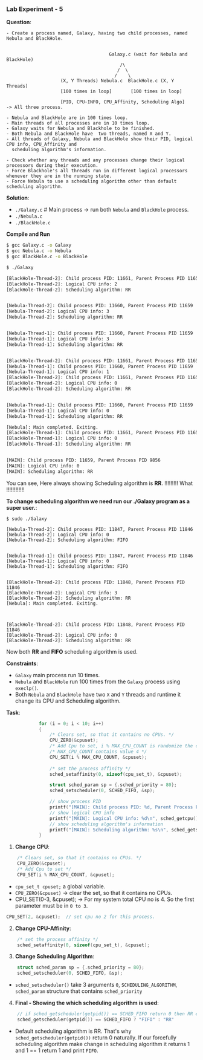 ### Lab Experiment - 5


**Question**:

```
- Create a process named, Galaxy, having two child processes, named Nebula and BlackHole.


                                      Galaxy.c (wait for Nebula and BlackHole)
                                          /\     
                                         /  \
                                        /    \
                    (X, Y Threads) Nebula.c  BlackHole.c (X, Y Threads)
                    [100 times in loop]       [100 times in loop] 
                    
                    [PID, CPU-INFO, CPU_Affinity, Scheduling Algo]     -> All three process.

- Nebula and BlackHole are in 100 times loop.
- Main threads of all processes are in 10 times loop.
- Galaxy waits for Nebula and Blackhole to be finished.
- Both Nebula and BlackHole have  two threads, named X and Y.
- All threads of Galaxy, Nebula and BlackHole show their PID, logical CPU info, CPU_Affinity and 
  scheduling algorithm's information.

- Check whether any threads and any processes change their logical processors during their execution.
- Force Blackhole's all threads run in different logical processors whenever they are in the running state.
- Force Nebula to use a scheduling algorithm other than default scheduling algorithm.
```

**Solution**:

- `./Galaxy.c`        # Main process -> run both `Nebula` and `BlackHole` process. 
- `./Nebula.c`     
- `./BlackHole.c`

**Compile and Run**

```bash
$ gcc Galaxy.c -o Galaxy
$ gcc Nebula.c -o Nebula
$ gcc BlackHole.c -o BlackHole

$ ./Galaxy

[BlackHole-Thread-2]: Child process PID: 11661, Parent Process PID 11659
[BlackHole-Thread-2]: Logical CPU info: 2
[BlackHole-Thread-2]: Scheduling algorithm: RR


[Nebula-Thread-2]: Child process PID: 11660, Parent Process PID 11659
[Nebula-Thread-2]: Logical CPU info: 3
[Nebula-Thread-2]: Scheduling algorithm: RR


[Nebula-Thread-1]: Child process PID: 11660, Parent Process PID 11659
[Nebula-Thread-1]: Logical CPU info: 3
[Nebula-Thread-1]: Scheduling algorithm: RR


[BlackHole-Thread-2]: Child process PID: 11661, Parent Process PID 11659
[Nebula-Thread-1]: Child process PID: 11660, Parent Process PID 11659
[Nebula-Thread-1]: Logical CPU info: 1
[BlackHole-Thread-2]: Child process PID: 11661, Parent Process PID 11659
[BlackHole-Thread-2]: Logical CPU info: 0
[BlackHole-Thread-2]: Scheduling algorithm: RR


[Nebula-Thread-1]: Child process PID: 11660, Parent Process PID 11659
[Nebula-Thread-1]: Logical CPU info: 0
[Nebula-Thread-1]: Scheduling algorithm: RR

[Nebula]: Main completed. Exiting.
[BlackHole-Thread-1]: Child process PID: 11661, Parent Process PID 11659
[BlackHole-Thread-1]: Logical CPU info: 0
[BlackHole-Thread-1]: Scheduling algorithm: RR


[MAIN]: Child process PID: 11659, Parent Process PID 9856
[MAIN]: Logical CPU info: 0
[MAIN]: Scheduling algorithm: RR
```

You can see, Here always showing Scheduling algorithm is **RR**. !!!!!!!!! What !!!!!!!!!!!!

**To change scheduling algorithm we need run our ./Galaxy program as a super user.**:

```
$ sudo ./Galaxy

[Nebula-Thread-2]: Child process PID: 11847, Parent Process PID 11846
[Nebula-Thread-2]: Logical CPU info: 0
[Nebula-Thread-2]: Scheduling algorithm: FIFO


[Nebula-Thread-1]: Child process PID: 11847, Parent Process PID 11846
[Nebula-Thread-1]: Logical CPU info: 0
[Nebula-Thread-1]: Scheduling algorithm: FIFO


[BlackHole-Thread-2]: Child process PID: 11848, Parent Process PID 11846
[BlackHole-Thread-2]: Logical CPU info: 3
[BlackHole-Thread-2]: Scheduling algorithm: RR
[Nebula]: Main completed. Exiting.



[BlackHole-Thread-2]: Child process PID: 11848, Parent Process PID 11846
[BlackHole-Thread-2]: Logical CPU info: 0
[BlackHole-Thread-2]: Scheduling algorithm: RR
```

Now both **RR** and **FIFO** scheduling algorithm is used.


**Constraints**:

- `Galaxy` main process run 10 times.
- `Nebula` and `BlackHole` run 100 times from the `Galaxy` process using `execlp()`.
- Both `Nebula` and `BlackHole` have two `X` and `Y` threads and runtime it change its CPU and Scheduling algorithm.


**Task**:

```c
            for (i = 0; i < 10; i++)
            {
                /* Clears set, so that it contains no CPUs. */
                CPU_ZERO(&cpuset);
                /* Add Cpu to set, i % MAX_CPU_COUNT is randomize the cpu set*/
                /* MAX_CPU_COUNT contains value 4 */
                CPU_SET(i % MAX_CPU_COUNT, &cpuset);
                
                /* set the process affinity */
                sched_setaffinity(0, sizeof(cpu_set_t), &cpuset);

                struct sched_param sp = {.sched_priority = 80};
                sched_setscheduler(0, SCHED_FIFO, &sp);

                // show process PID
                printf("[MAIN]: Child process PID: %d, Parent Process PID %d\n", getpid(), getppid());
                // show logical CPU info
                printf("[MAIN]: Logical CPU info: %d\n", sched_getcpu());
                // show scheduling algorithm's information
                printf("[MAIN]: Scheduling algorithm: %s\n", sched_getscheduler(getpid()) == SCHED_FIFO ? "FIFO" : "RR");
            }
```

1. **Change CPU**:

```c
    /* Clears set, so that it contains no CPUs. */
    CPU_ZERO(&cpuset);
    /* Add Cpu to set */
    CPU_SET(i % MAX_CPU_COUNT, &cpuset);            
```

- `cpu_set_t cpuset;` a global variable.
- `CPU_ZERO(&cpuset)` -> clear the set, so that it contains no CPUs.
- CPU_SET(0-3, &cpuset); -> For my system total CPU no is 4. So the first parameter must be in `0 to 3`. 

```c
CPU_SET(2, &cpuset);  // set cpu no 2 for this process.
```

2. **Change CPU-Affinity**:

```c
    /* set the process affinity */
    sched_setaffinity(0, sizeof(cpu_set_t), &cpuset);
```

3. **Change Scheduling Algorithm**:

```c
    struct sched_param sp = {.sched_priority = 80};
    sched_setscheduler(0, SCHED_FIFO, &sp);
```

- `sched_setscheduler()` take 3 arguments `0`, `SCHEDULING_ALGORITHM`, `sched_param` structure 
  that contains `sched_priority`

4. **Final - Showing the which scheduling algorithm is used**:

```c
    // if sched_getscheduler(getpid()) == SCHED_FIFO return 0 then RR else FIFO
    sched_getscheduler(getpid()) == SCHED_FIFO ? "FIFO" : "RR"
```

- Default scheduling algorithm is RR. That's why `sched_getscheduler(getpid())` return 0 naturally. If our forcefully scheduling algorithm make change in scheduling algorithm it returns 1 and 1 == 1 return 1 and print `FIFO`.

